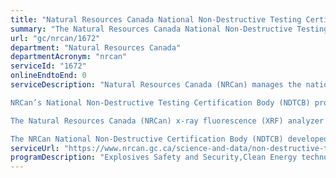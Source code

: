 ```yaml
---
title: "Natural Resources Canada National Non-Destructive Testing Certification Body: Portable tube-based X-ray fluorescence analyzer operator certification"
summary: "The Natural Resources Canada National Non-Destructive Testing Certification Body: Portable tube-based X-ray fluorescence analyzer operator certification service from Natural Resources Canada is not available end-to-end online, according to the GC Service Inventory."
url: "gc/nrcan/1672"
department: "Natural Resources Canada"
departmentAcronym: "nrcan"
serviceId: "1672"
onlineEndtoEnd: 0
serviceDescription: "Natural Resources Canada (NRCan) manages the national program in Canada that certifies people who perform non-destructive testing (NDT).

NRCan’s National Non-Destructive Testing Certification Body (NDTCB) provides: Portable tube-based X-ray fluorescence (XRF) analyzer operator certification.

The Natural Resources Canada (NRCan) x-ray fluorescence (XRF) analyzer operator certification program comprises radiation safety training and examination components that are based on the non-destructive testing method of radiographic testing.

The NRCan National Non-Destructive Certification Body (NDTCB) developed and implemented its XRF certification program in collaboration with Health Canada. Health Canada publishes safety codes that are incorporated into the Canada Labour Code, which applies to federally regulated sectors. An addendum specifically applicable to portable hand-held x-ray tubes based on open-beam XRF devices falls within the scope of Safety Code 32. It requires individuals who use “portable hand-held x-ray tube based open-beam XRF” devices to be certified."
serviceUrl: "https://www.nrcan.gc.ca/science-and-data/non-destructive-testing/x-ray-fluorescence-analyzer-operator-certification/19572"
programDescription: "Explosives Safety and Security,Clean Energy technology Policy, Research and Engagement"
---
```

